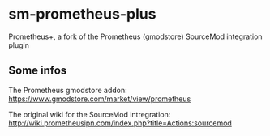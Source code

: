 # sm-prometheus-plus
Prometheus+, a fork of the Prometheus (gmodstore) SourceMod integration plugin

## Some infos
The Prometheus gmodstore addon: https://www.gmodstore.com/market/view/prometheus

The original wiki for the SourceMod intregration: http://wiki.prometheusipn.com/index.php?title=Actions:sourcemod
